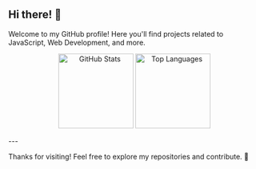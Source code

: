 ## Hi there! 👋

Welcome to my GitHub profile! Here you'll find projects related to JavaScript, Web Development, and more.
<p align="center">
  <img height="150" src="https://github-readme-stats.vercel.app/api?username=KostasSliazas&show_icons=true&theme=dark&hide_border=true" alt="GitHub Stats"/>
  <img height="150" src="https://github-readme-stats.vercel.app/api/top-langs/?username=KostasSliazas&layout=compact&theme=dark&hide_border=true" alt="Top Languages"/>
</p>
---

Thanks for visiting! Feel free to explore my repositories and contribute. 🚀

